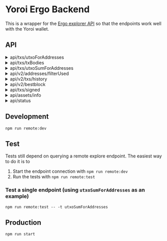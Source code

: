 # Yoroi Ergo Backend

This is a wrapper for the [Ergo explorer API](https://explorer.ergoplatform.com/en/api) so that the endpoints work well with the Yoroi wallet.

## API

<details>
  <summary>api/txs/utxoForAddresses</summary>

  Input:
  ```
  {
    addresses: Array<string>,
  }
  ```
  Output:
  ```
  Array<{
    amount: string,
    receiver: string,
    tx_hash: string,
    tx_index: number,
    utxo_id: string, // concat(tx_hash, tx_index)
  }>
  ```
</details>

<details>
  <summary>api/txs/txBodies</summary>

  Input:
  ```
  {
    txHashes: Array<string>,
  }
  ```
  Output:
  ```
  {
    [txHash: string]: Ergo explorer query api/v0/transactions/${txHash}
  }
  ```
</details>

<details>
  <summary>api/txs/utxoSumForAddresses</summary>

  Input:
  ```
  {
    addresses: Array<string>,
  }
  ```
  Output:
  ```
  {
    sum: string,
  }
  ```
</details>

<details>
  <summary>api/v2/addresses/filterUsed</summary>

  Input:
  ```
  {
    addresses: Array<string>,
  }
  ```
  Output:
  ```
  Array<string>
  ```
</details>

<details>
  <summary>api/v2/txs/history</summary>

  A pagination mechanism is provided to handled rollbacks.

  To handle pagination, we use an `after` and `untilBlock` field that refers to positions inside the chain. Usually, pagination works as follows:
  1) Query the `bestblock` endpoint to get the current tip of the chain (and call this `untilBlock`)
  2) Look up the last transaction your application has saved locally (and call this `after`)
  3) Query everything between `untilBlock` and `after`. If `untilBlock` no long exists, requery. If `after` no long exists, mark the transaction as failed and re-query with an earlier transaction
  4) If more results were returned than the maximum responses you can receive for one query, find the most recent transction included in the response and set this as the new `after` and then query again (with the same value for `untilBlock`)

  **Note**: this endpoint will throw an error if either the `untilBlock` or `after` fields no longer exist inside the blockchain (allowing your app to handle rollbacks). Notably, the error codes are
  - 'REFERENCE_BLOCK_MISMATCH'
  - 'REFERENCE_TX_NOT_FOUND'
  - 'REFERENCE_BEST_BLOCK_MISMATCH'

  Input:
  ```
  {
    addresses: Array<string>,
    // omitting "after" means you query starting from the genesis block
    after?: {|
      block: string, // block hash
      tx: string, // tx hash
    |},
    untilBlock: string, // block hash - inclusive
  }
  ```
  Output:
  ```
  Array<{
    block_hash: null | string,
    block_num: null | number,
    tx_ordinal: null | number,
    epoch: null | 0, // TODO
    slot: null | 0, // TODO

    hash: string,
    time: string,
    tx_state: 'Successful' | 'Pending', // explorer doesn't handle failed transactions
    inputs: Array<{
      // these will be ordered by the input transaction id asc
      address: string,
      id: string,
      outputTransactionId: string,
      index: number,
      outputIndex: number, // index in tx that created the output we're consuming
      spendingProof: string | {
        proofBytes: null | string,
        extension: {...},
        ...,
      },
      transactionId: string,
      value: number,
      ...,
    }>,
    dataInputs: Array<{
      // these will be ordered by the input transaction id asc
      id: string,
      value: number,
      transactionId: string,
      outputIndex: number,
      outputTransactionId: string,
      address: string,
      ...,
    }>,
    outputs: Array<{
      // these will be ordered by the output transaction id asc
      additionalRegisters: { ... },
      address: string,
      assets: Array<{
        amount: number,
        tokenId: string,
        ...
      }>,
      creationHeight: number,
      ergoTree: string,
      id: string,
      txId: string,
      index: number,
      mainChain?: boolean,
      spentTransactionId?: null | string,
      value: number,
      ...
    }>,
  }>
  ```
</details>

<details>
  <summary>api/v2/bestblock</summary>

  Input:
  ```
  undefined
  ```
  Output:
  ```
  {
    epoch: 0, // TODO
    slot: 0, // TODO
    hash: string,
    height: number,
  }
  ```
</details>

<details>
  <summary>api/txs/signed</summary>

  Input:
  ```
  {
    id?: string, // hex
    inputs: Array<{|
      boxId: string, // hex
      spendingProof: {|
        proofBytes: string, // hex
        extension: {| [key: string]: string /* hex */ |},
      |},
      extension?: {| [key: string]: string /* hex */ |},
    |}>,
    dataInputs: Array<{|
      boxId: string, // hex
      extension?: {| [key: string]: string /* hex */ |},
    |}>,
    outputs: Array<{|
      boxId?: string, // hex
      value: number,
      ergoTree: string, // hex
      creationHeight: number,
      assets?: Array<{|
        tokenId: string, // hex
        amount: number,
      |}>,
      additionalRegisters: {| [key: string]: string /* hex */ |},
      transactionId?: string, // hex
      index?: number,
    |}>,
    size?: number,
  }
  ```
  Output:
  ```
  {
    id: string, // hex
  }
  ```
</details>

<details>
  <summary>api/assets/info</summary>

  Input:
  ```
  {
    assetIds: string[]
  }
  ```
  Output:
  ```
  {
    [assetId: string]: {
      name: null | string,
      desc: null | string,
      numDecimals: null | string,
    }
  }
  ```
</details>

<details>
  <summary>api/status</summary>

  Input:
  ```
  undefined
  ```
  Output:
  ```
  {
    isServerOk: boolean,
  }
  ```
</details>

## Development

`npm run remote:dev`

## Test

Tests still depend on querying a remote explore endpoint. The easiest way to do it is to

1) Start the endpoint connection with `npm run remote:dev`
2) Run the tests with `npm run remote:test`

### Test a single endpoint (using `utxoSumForAddresses` as an example)

`npm run remote:test -- -t utxoSumForAddresses`

## Production

`npm run start`
